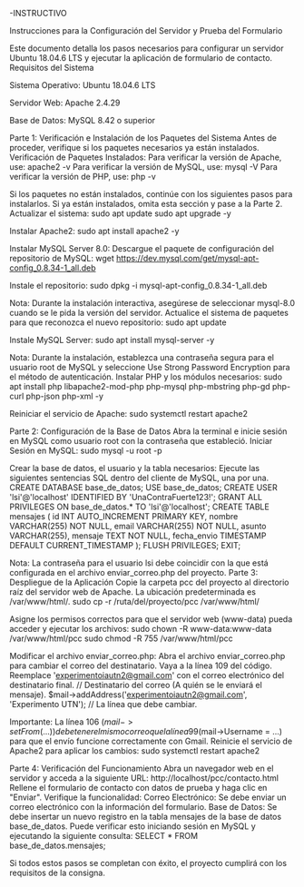 -INSTRUCTIVO

Instrucciones para la Configuración del Servidor y Prueba del Formulario

Este documento detalla los pasos necesarios para configurar un servidor Ubuntu 18.04.6 LTS y ejecutar la aplicación de formulario de contacto.
Requisitos del Sistema

Sistema Operativo: Ubuntu 18.04.6 LTS

Servidor Web: Apache 2.4.29

Base de Datos: MySQL 8.42 o superior

Parte 1: Verificación e Instalación de los Paquetes del Sistema
 Antes de proceder, verifique si los paquetes necesarios ya están instalados.
 Verificación de Paquetes Instalados:
 Para verificar la versión de Apache, use: apache2 -v
 Para verificar la versión de MySQL, use: mysql -V
 Para verificar la versión de PHP, use: php -v
 
 Si los paquetes no están instalados, continúe con los siguientes pasos para instalarlos. Si ya están instalados, omita esta sección y pase a la Parte 2.
 Actualizar el sistema:
 sudo apt update
 sudo apt upgrade -y


 Instalar Apache2:
 sudo apt install apache2 -y


 Instalar MySQL Server 8.0:
 Descargue el paquete de configuración del repositorio de MySQL:
 wget https://dev.mysql.com/get/mysql-apt-config_0.8.34-1_all.deb


 Instale el repositorio:
 sudo dpkg -i mysql-apt-config_0.8.34-1_all.deb


 Nota: Durante la instalación interactiva, asegúrese de seleccionar mysql-8.0 cuando se le pida la versión del servidor.
 Actualice el sistema de paquetes para que reconozca el nuevo repositorio:
 sudo apt update


 Instale MySQL Server:
 sudo apt install mysql-server -y


 Nota: Durante la instalación, establezca una contraseña segura para el usuario root de MySQL y seleccione Use Strong Password Encryption para el método de autenticación.
 Instalar PHP y los módulos necesarios:
 sudo apt install php libapache2-mod-php php-mysql php-mbstring php-gd php-curl php-json php-xml -y


 Reiniciar el servicio de Apache:
 sudo systemctl restart apache2


 Parte 2: Configuración de la Base de Datos
 Abra la terminal e inicie sesión en MySQL como usuario root con la contraseña que estableció.
 Iniciar Sesión en MySQL:
 sudo mysql -u root -p


 Crear la base de datos, el usuario y la tabla necesarios:
 Ejecute las siguientes sentencias SQL dentro del cliente de MySQL, una por una.
 CREATE DATABASE base_de_datos;
 USE base_de_datos;
 CREATE USER 'lsi'@'localhost' IDENTIFIED BY 'UnaContraFuerte123!';
 GRANT ALL PRIVILEGES ON base_de_datos.* TO 'lsi'@'localhost';
 CREATE TABLE mensajes (
     id INT AUTO_INCREMENT PRIMARY KEY,
     nombre VARCHAR(255) NOT NULL,
     email VARCHAR(255) NOT NULL,
     asunto VARCHAR(255),
     mensaje TEXT NOT NULL,
     fecha_envio TIMESTAMP DEFAULT CURRENT_TIMESTAMP
 );
 FLUSH PRIVILEGES;
 EXIT;


 Nota: La contraseña para el usuario lsi debe coincidir con la que está configurada en el archivo enviar_correo.php del proyecto.
 Parte 3: Despliegue de la Aplicación
 Copie la carpeta pcc del proyecto al directorio raíz del servidor web de Apache. La ubicación predeterminada es /var/www/html/.
 sudo cp -r /ruta/del/proyecto/pcc /var/www/html/


 Asigne los permisos correctos para que el servidor web (www-data) pueda acceder y ejecutar los archivos:
 sudo chown -R www-data:www-data /var/www/html/pcc
 sudo chmod -R 755 /var/www/html/pcc


 Modificar el archivo enviar_correo.php:
 Abra el archivo enviar_correo.php para cambiar el correo del destinatario.
 Vaya a la línea 109 del código.
 Reemplace 'experimentoiautn2@gmail.com' con el correo electrónico del destinatario final.
 // Destinatario del correo (A quién se le enviará el mensaje).
 $mail->addAddress('experimentoiautn2@gmail.com', 'Experimento UTN'); // La línea que debe cambiar.


 Importante: La línea 106 ($mail->setFrom(...)) debe tener el mismo correo que la línea 99 ($mail->Username = ...) para que el envío funcione correctamente con Gmail.
 Reinicie el servicio de Apache2 para aplicar los cambios:
 sudo systemctl restart apache2


 Parte 4: Verificación del Funcionamiento
 Abra un navegador web en el servidor y acceda a la siguiente URL:
 http://localhost/pcc/contacto.html
 Rellene el formulario de contacto con datos de prueba y haga clic en "Enviar".
 Verifique la funcionalidad:
 Correo Electrónico: Se debe enviar un correo electrónico con la información del formulario.
 Base de Datos: Se debe insertar un nuevo registro en la tabla mensajes de la base de datos base_de_datos. Puede verificar esto iniciando sesión en MySQL y ejecutando la siguiente   consulta:
 SELECT * FROM base_de_datos.mensajes;


 Si todos estos pasos se completan con éxito, el proyecto cumplirá con los requisitos de la consigna.
